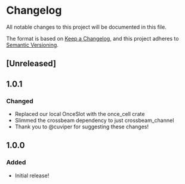# Changelog

All notable changes to this project will be documented in this file.

The format is based on [Keep a Changelog](https://keepachangelog.com/en/1.0.0/), and this project adheres to [Semantic Versioning](https://semver.org/spec/v2.0.0.html).

## [Unreleased]

## 1.0.1

### Changed

- Replaced our local OnceSlot with the once_cell crate
- Slimmed the crossbeam dependency to just crossbeam_channel
- Thank you to @cuviper for suggesting these changes!

## 1.0.0

### Added

- Initial release!
